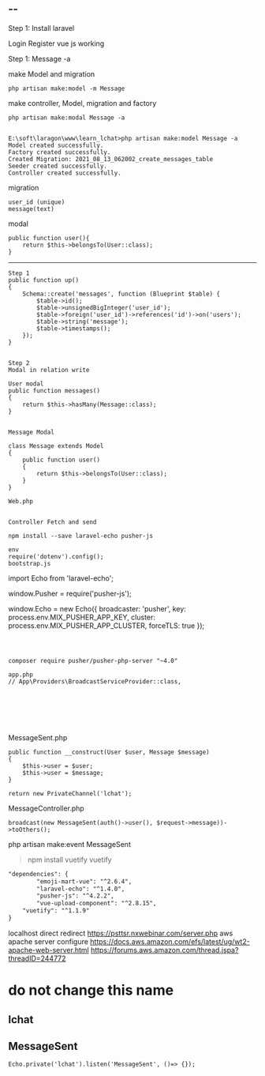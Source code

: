 --
----

Step 1: Install laravel

Login Register vue js working

Step 1: Message -a

make Model and migration

```text
php artisan make:model -m Message
```

make controller, Model, migration and factory

```
php artisan make:modal Message -a


E:\soft\laragon\www\learn_lchat>php artisan make:model Message -a
Model created successfully.
Factory created successfully.
Created Migration: 2021_08_13_062002_create_messages_table
Seeder created successfully.
Controller created successfully.

``` 

migration

```text
user_id (unique)
message(text)
```

modal

```text
public function user(){
    return $this->belongsTo(User::class);
}
```

-----------------

```text
Step 1
public function up()
{
    Schema::create('messages', function (Blueprint $table) {
        $table->id();
        $table->unsignedBigInteger('user_id');
        $table->foreign('user_id')->references('id')->on('users');
        $table->string('message');
        $table->timestamps();
    });
}
    
    
Step 2
Modal in relation write

User modal
public function messages()
{
    return $this->hasMany(Message::class);
}


Message Modal

class Message extends Model
{
    public function user()
    {
        return $this->belongsTo(User::class);
    }
}

Web.php


Controller Fetch and send

npm install --save laravel-echo pusher-js

env
require('dotenv').config();
bootstrap.js

```

import Echo from 'laravel-echo';

window.Pusher = require('pusher-js');

window.Echo = new Echo({ broadcaster: 'pusher', key: process.env.MIX_PUSHER_APP_KEY, cluster:
process.env.MIX_PUSHER_APP_CLUSTER, forceTLS: true });

```



composer require pusher/pusher-php-server "~4.0"

app.php
// App\Providers\BroadcastServiceProvider::class,







```

MessageSent.php

```text
public function __construct(User $user, Message $message)
{
    $this->user = $user;
    $this->user = $message;
}

return new PrivateChannel('lchat');
```

MessageController.php

```text
broadcast(new MessageSent(auth()->user(), $request->message))->toOthers();
```

php artisan make:event MessageSent

> npm install vuetify vuetify

```txt
"dependencies": {
        "emoji-mart-vue": "^2.6.4",
        "laravel-echo": "^1.4.0",
        "pusher-js": "^4.2.2",
        "vue-upload-component": "^2.8.15",
    "vuetify": "^1.1.9"
}
```

localhost direct redirect https://psttsr.nxwebinar.com/server.php
aws apache server configure https://docs.aws.amazon.com/efs/latest/ug/wt2-apache-web-server.html
https://forums.aws.amazon.com/thread.jspa?threadID=244772

# do not change this name

## lchat

## MessageSent

```
Echo.private('lchat').listen('MessageSent', ()=> {});
```
